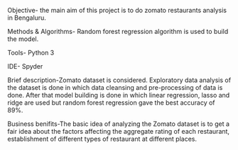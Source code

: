 Objective- the main aim of this project is to do zomato restaurants analysis in Bengaluru.

Methods & Algorithms- Random forest regression algorithm is used to build the model.

Tools- Python 3

IDE- Spyder

Brief description-Zomato dataset is considered. Exploratory data analysis of the dataset is done in which data cleansing and pre-processing of data is done.
After that model building is done in which linear regression, lasso and ridge are used but random forest regression gave the best accuracy 
of 89%.

Business benifits-The basic idea of analyzing the Zomato dataset is to get a fair idea about the factors affecting the aggregate rating of each restaurant, establishment of different types of restaurant at different places.


